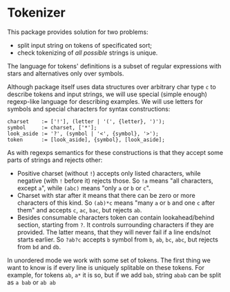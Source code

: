 Tokenizer
===

This package provides solution for two problems:
- split input string on tokens of specificated sort;
- check tokenizing of *all possible* strings is unique.

The language for tokens' definitions is a subset of regular expressions
with stars and alternatives only over symbols.

Although package itself uses data structures over arbitrary char type `c` to
describe tokens and input strings, we will use special (simple enough)
regexp-like language for describing examples. We will use letters for symbols
and special characters for syntax constructions:
```ebnf
charset    := ['!'], (letter | '(', {letter}, ')');
symbol     := charset, ['*'];
look_aside := '?', (symbol | '<', {symbol}, '>');
token      := [look_aside], {symbol}, [look_aside];
```
As with regexps semantics for these constructions is that they accept some parts
of strings and rejects other:
- Positive charset (without `!`) accepts only listed characters, while negative
(with `!` before it) rejects those. So `!a` means "all characters, except `a`",
while `(abc)` means "only `a` or `b` or `c`".
- Charset with star after it means that there can be zero or more characters of
this kind. So `(ab)*c` means "many `a` or `b` and one `c` after them" and
accepts `c`, `ac`, `bac`, but rejects `ab`.
- Besides consumable characters token can contain lookahead/behind section,
starting from `?`. It controls surrounding characters if they are provided.
The latter means, that they will never fail if a line ends/not starts earlier.
So `?ab?c` accepts `b` symbol from `b`, `ab`, `bc`, `abc`, but rejects from
`bd` and `db`.

In unordered mode we work with some set of tokens. The first thing we want to
know is if every line is uniquely splitable on these tokens. For example, for
tokens `ab`, `a*` it is so, but if we add `bab`, string `abab` can be split as
`a bab` or `ab ab`
